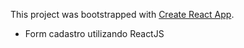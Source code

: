 This project was bootstrapped with [Create React App](https://github.com/facebook/create-react-app).

- Form cadastro utilizando ReactJS


